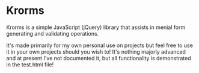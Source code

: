 Krorms
======

Krorms is a simple JavaScript (jQuery) library that assists in menial form generating and validating operations.

It's made primarily for my own personal use on projects but feel free to use it in your own projects should you wish to! It's nothing majorly advanced and at present I've not documented it, but all functionality is demonstrated in the test.html file!
